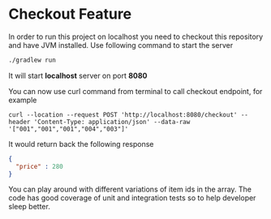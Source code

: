 # Checkout Feature

In order to run this project on localhost you need to checkout this repository and have JVM installed. Use following command to start the server

```bash
./gradlew run
```

It will start **localhost** server on port **8080**

You can now use curl command from terminal to call checkout endpoint, for example

```shell 
curl --location --request POST 'http://localhost:8080/checkout' --header 'Content-Type: application/json' --data-raw '["001","001","001","004","003"]'
```

It would return back the following response

```json
{
  "price" : 280
}
```

You can play around with different variations of item ids in the array. The code has good coverage of unit and integration tests so to help developer sleep better.
